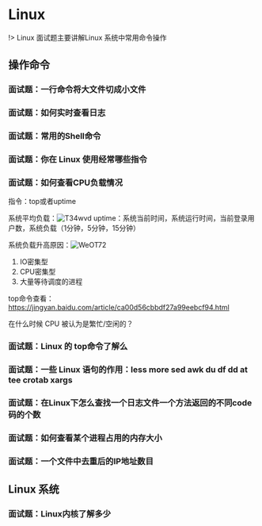 # Linux
!> Linux 面试题主要讲解Linux 系统中常用命令操作

## 操作命令

### 面试题：一行命令将大文件切成小文件

### 面试题：如何实时查看日志

### 面试题：常用的Shell命令

### 面试题：你在 Linux 使用经常哪些指令


### 面试题：如何查看CPU负载情况

指令：top或者uptime

系统平均负载：![T34wvd](https://cdn.jsdelivr.net/gh/sivanWu0222/ImageHosting@master/uPic/T34wvd.png)
uptime：系统当前时间，系统运行时间，当前登录用户数，系统负载（1分钟，5分钟，15分钟）


系统负载升高原因：![WeOT72](https://cdn.jsdelivr.net/gh/sivanWu0222/ImageHosting@master/uPic/WeOT72.png)
1. IO密集型
2. CPU密集型
3. 大量等待调度的进程


top命令查看：https://jingyan.baidu.com/article/ca00d56cbbdf27a99eebcf94.html

在什么时候 CPU 被认为是繁忙/空闲的？

### 面试题：Linux 的 top命令了解么

### 面试题：一些 Linux 语句的作用：less more sed awk du df dd at tee crotab xargs

### 面试题：在Linux下怎么查找一个日志文件一个方法返回的不同code码的个数

### 面试题：如何查看某个进程占用的内存大小

### 面试题：一个文件中去重后的IP地址数目


## Linux 系统

### 面试题：Linux内核了解多少

